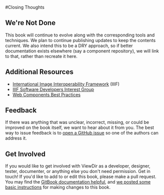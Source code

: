 #Closing Thoughts

## We're Not Done
This book will continue to evolve along with the corresponding tools and techniques. We plan to continue publishing updates to keep the contents current. We also intend this to be a DRY approach, so if better documentation exists elsewhere (say a component repository), we will link to that, rather than recreate it here.

## Additional Resources
* [International Image Interoperability Framework](http://iiif.io/) (IIIF)  
* [IIIF Software Developers Interest Group](http://iiif.io/community/groups/softwaredevs/)
* [Web Components Best Practices](http://webcomponents.org/articles/web-components-best-practices/)

## Feedback
If there was anything that was unclear, incorrect, missing, or could be improved on the book itself, we want to hear about it from you. The best way to issue feedback is to [open a GitHub issue](https://github.com/viewdir/viewdir.github.io/issues/new) so one of the authors can address it.

## Get Involved
If you would like to get involved with ViewDir as a developer, designer, tester, documenter, or anything else you don't need permission.  Get in touch!  If you'd like to add to or edit this book, please make a pull request. You may find the [GitBook documentation helpful](https://starlying.gitbooks.io/gitbook-1/content/), and [we posted some basic instructions](https://github.com/viewdir/viewdir.github.io/blob/book/NOTES.md) for making changes to this book.
